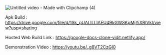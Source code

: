 ![Untitled video - Made with Clipchamp (4)](https://github.com/user-attachments/assets/947c9bee-37f4-410f-ae2f-6681a5980fe9)

Apk Build : https://drive.google.com/file/d/1Sk_pUALILLIAEU49kGWSKpMjYiXRIVkI/view?usp=sharing


Hosted Web Build Link : https://google-docs-clone-vidit.netlify.app/


Demonstration Video : https://youtu.be/_g8VT2CzGI0
